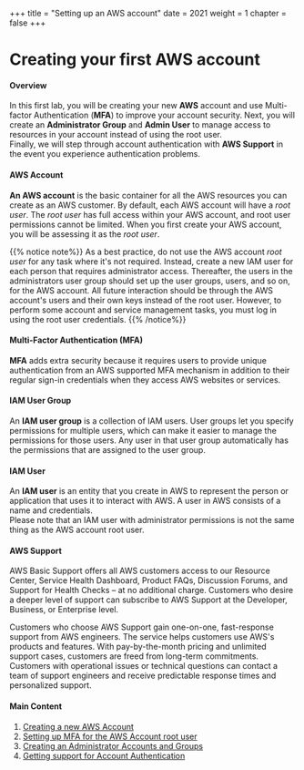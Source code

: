 +++
title = "Setting up an AWS account"
date = 2021
weight = 1
chapter = false
+++

# Creating your first AWS account

#### Overview
In this first lab, you will be creating your new **AWS** account and use Multi-factor Authentication (**MFA**) to improve your account security. Next, you will create an **Administrator Group** and **Admin User** to manage access to resources in your account instead of using the root user. \
Finally, we will step through account authentication with **AWS Support** in the event you experience authentication problems.

#### AWS Account
**An AWS account** is the basic container for all the AWS resources you can create as an AWS customer. By default, each AWS account will have a _root user_. The _root user_ has full access within your AWS account, and root user permissions cannot be limited. When you first create your AWS account, you will be assessing it as the _root user_.

{{% notice note%}}
As a best practice, do not use the AWS account _root user_ for any task where it's not required. Instead, create a new IAM user for each person that requires administrator access. Thereafter, the users in the administrators user group should set up the user groups, users, and so on, for the AWS account. All future interaction should be through the AWS account's users and their own keys instead of the root user. However, to perform some account and service management tasks, you must log in using the root user credentials.
{{% /notice%}}

#### Multi-Factor Authentication (MFA)
**MFA** adds extra security because it requires users to provide unique authentication from an AWS supported MFA mechanism in addition to their regular sign-in credentials when they access AWS websites or services.

#### IAM User Group 
An **IAM user group** is a collection of IAM users. User groups let you specify permissions for multiple users, which can make it easier to manage the permissions for those users. Any user in that user group automatically has the permissions that are assigned to the user group. 

#### IAM User
An **IAM user** is an entity that you create in AWS to represent the person or application that uses it to interact with AWS. A user in AWS consists of a name and credentials. \
Please note that an IAM user with administrator permissions is not the same thing as the AWS account root user.


#### AWS Support
AWS Basic Support offers all AWS customers access to our Resource Center, Service Health Dashboard, Product FAQs, Discussion Forums, and Support for Health Checks – at no additional charge. Customers who desire a deeper level of support can subscribe to AWS Support at the Developer, Business, or Enterprise level.

Customers who choose AWS Support gain one-on-one, fast-response support from AWS engineers. The service helps customers use AWS's products and features. With pay-by-the-month pricing and unlimited support cases, customers are freed from long-term commitments. Customers with operational issues or technical questions can contact a team of support engineers and receive predictable response times and personalized support.


#### Main Content

1. [Creating a new AWS Account](1-create-new-aws-account/)
2. [Setting up MFA for the AWS Account root user](2-MFA-Setup-For-AWS-User-(root))
3. [Creating an Administrator Accounts and Groups](3-create-admin-user-and-group/)
4. [Getting support for Account Authentication](4-verify-new-account/)
<!-- need to remove parenthesis for path in Hugo 0.88.1 for Windows-->